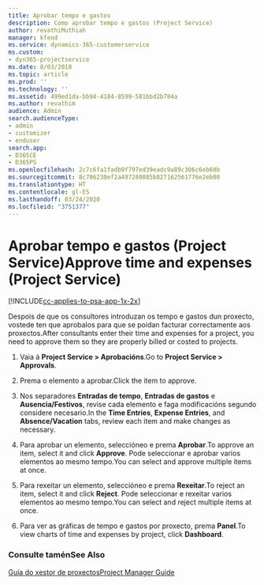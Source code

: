 ```yaml
---
title: Aprobar tempo e gastos
description: Como aprobar tempo e gastos (Project Service)
author: revathiMuthiah
manager: kfend
ms.service: dynamics-365-customerservice
ms.custom:
- dyn365-projectservice
ms.date: 8/03/2018
ms.topic: article
ms.prod: ''
ms.technology: ''
ms.assetid: 499ed1da-bb94-4184-8599-581bbd2b784a
ms.author: revathim
audience: Admin
search.audienceType:
- admin
- customizer
- enduser
search.app:
- D365CE
- D365PS
ms.openlocfilehash: 2c7c6fa1fadb9f797ed39eadc9a89c306c6eb60b
ms.sourcegitcommit: 8c786230ef2a497280885b827162561776e2eb00
ms.translationtype: HT
ms.contentlocale: gl-ES
ms.lasthandoff: 03/24/2020
ms.locfileid: "3751377"
---
```

# <a name="approve-time-and-expenses-project-service"></a><span data-ttu-id="aede4-103">Aprobar tempo e gastos (Project Service)</span><span class="sxs-lookup"><span data-stu-id="aede4-103">Approve time and expenses (Project Service)</span></span>

[!INCLUDE[cc-applies-to-psa-app-1x-2x](../includes/cc-applies-to-psa-app-1x-2x.md)]

<span data-ttu-id="aede4-104">Despois de que os consultores introduzan os tempo e gastos dun proxecto, vostede ten que aprobalos para que se poidan facturar correctamente aos proxectos.</span><span class="sxs-lookup"><span data-stu-id="aede4-104">After consultants enter their time and expenses for a project, you need to approve them so they are properly billed or costed to projects.</span></span>  
  
1.  <span data-ttu-id="aede4-105">Vaia á **Project Service > Aprobacións**.</span><span class="sxs-lookup"><span data-stu-id="aede4-105">Go to **Project Service > Approvals**.</span></span>  
  
2.  <span data-ttu-id="aede4-106">Prema o elemento a aprobar.</span><span class="sxs-lookup"><span data-stu-id="aede4-106">Click the item to approve.</span></span>  
  
3.  <span data-ttu-id="aede4-107">Nos separadores **Entradas de tempo**, **Entradas de gastos** e **Ausencia/Festivos**, revise cada elemento e faga modificacións segundo considere necesario.</span><span class="sxs-lookup"><span data-stu-id="aede4-107">In the **Time Entries**, **Expense Entries**, and **Absence/Vacation** tabs, review each item and make changes as necessary.</span></span>  
  
4.  <span data-ttu-id="aede4-108">Para aprobar un elemento, seleccióneo e prema **Aprobar**.</span><span class="sxs-lookup"><span data-stu-id="aede4-108">To approve an item, select it and click **Approve**.</span></span> <span data-ttu-id="aede4-109">Pode seleccionar e aprobar varios elementos ao mesmo tempo.</span><span class="sxs-lookup"><span data-stu-id="aede4-109">You can select and approve multiple items at once.</span></span>  
  
5.  <span data-ttu-id="aede4-110">Para rexeitar un elemento, seleccióneo e prema **Rexeitar**.</span><span class="sxs-lookup"><span data-stu-id="aede4-110">To reject an item, select it and click **Reject**.</span></span> <span data-ttu-id="aede4-111">Pode seleccionar e rexeitar varios elementos ao mesmo tempo.</span><span class="sxs-lookup"><span data-stu-id="aede4-111">You can select and reject multiple items at once.</span></span>  
  
6.  <span data-ttu-id="aede4-112">Para ver as gráficas de tempo e gastos por proxecto, prema **Panel**.</span><span class="sxs-lookup"><span data-stu-id="aede4-112">To view charts of time and expenses by project, click **Dashboard**.</span></span>  
  
### <a name="see-also"></a><span data-ttu-id="aede4-113">Consulte tamén</span><span class="sxs-lookup"><span data-stu-id="aede4-113">See Also</span></span>  
 [<span data-ttu-id="aede4-114">Guía do xestor de proxectos</span><span class="sxs-lookup"><span data-stu-id="aede4-114">Project Manager Guide</span></span>](../project-service/project-manager-guide.md)
